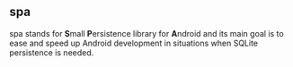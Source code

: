 ## spa
spa stands for **S**mall **P**ersistence library for **A**ndroid and its main goal is to ease and speed up Android development in situations when SQLite persistence is needed.

